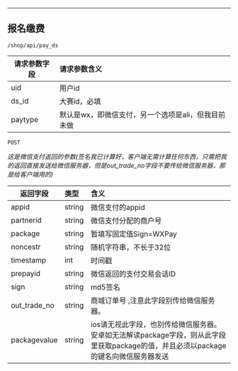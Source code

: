 ----

## 报名缴费
~~~
/shop/api/pay_ds
~~~
| 请求参数字段        | 请求参数含义  |
| -------- |:------|
|uid|用户id|
|ds_id|大赛id，必填|
|paytype|默认是wx，即微信支付，另一个选项是ali，但我目前未做|
~~~
POST
~~~



*这是微信支付返回的参数(签名我已计算好，客户端无需计算任何东西，只需把我的返回直接发送给微信服务器，但是out_trade_no字段不要传给微信服务器，那是给客户端用的)*

| 返回字段        | 类型 |含义  |
| -------- |:------|:------|
| appid     | string |微信支付的appid  |
| partnerid | string |微信支付分配的商户号  |
| package   | string |暂填写固定值Sign=WXPay  |
| noncestr  | string |随机字符串，不长于32位  |
| timestamp | int    |时间戳  |
| prepayid  | string |微信返回的支付交易会话ID  |
| sign      | string |md5签名  |
| out_trade_no | string |商城订单号 ,注意此字段别传给微信服务器。 |
| packagevalue | string |ios请无视此字段，也别传给微信服务器。安卓如无法解读package字段，则从此字段里获取package的值，并且必须以package的键名向微信服务器发送 |


